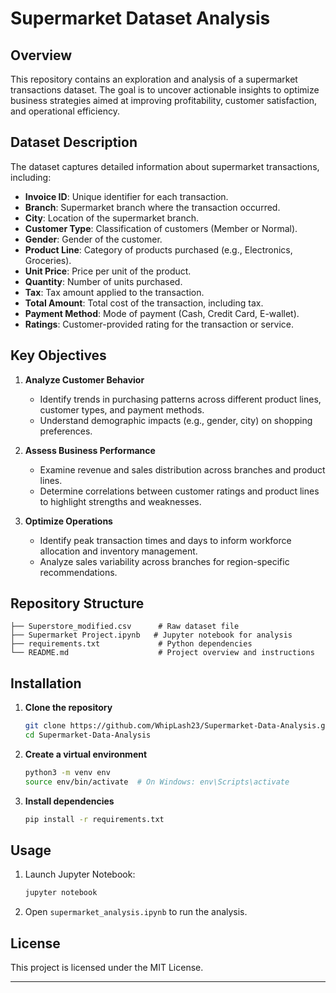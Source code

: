# Supermarket Dataset Analysis

## Overview

This repository contains an exploration and analysis of a supermarket transactions dataset. The goal is to uncover actionable insights to optimize business strategies aimed at improving profitability, customer satisfaction, and operational efficiency.

## Dataset Description

The dataset captures detailed information about supermarket transactions, including:

* **Invoice ID**: Unique identifier for each transaction.
* **Branch**: Supermarket branch where the transaction occurred.
* **City**: Location of the supermarket branch.
* **Customer Type**: Classification of customers (Member or Normal).
* **Gender**: Gender of the customer.
* **Product Line**: Category of products purchased (e.g., Electronics, Groceries).
* **Unit Price**: Price per unit of the product.
* **Quantity**: Number of units purchased.
* **Tax**: Tax amount applied to the transaction.
* **Total Amount**: Total cost of the transaction, including tax.
* **Payment Method**: Mode of payment (Cash, Credit Card, E-wallet).
* **Ratings**: Customer-provided rating for the transaction or service.

## Key Objectives

1. **Analyze Customer Behavior**

   * Identify trends in purchasing patterns across different product lines, customer types, and payment methods.
   * Understand demographic impacts (e.g., gender, city) on shopping preferences.

2. **Assess Business Performance**

   * Examine revenue and sales distribution across branches and product lines.
   * Determine correlations between customer ratings and product lines to highlight strengths and weaknesses.

3. **Optimize Operations**

   * Identify peak transaction times and days to inform workforce allocation and inventory management.
   * Analyze sales variability across branches for region-specific recommendations.

## Repository Structure

```
├── Superstore_modified.csv      # Raw dataset file
├── Supermarket Project.ipynb   # Jupyter notebook for analysis
├── requirements.txt             # Python dependencies
└── README.md                    # Project overview and instructions
```

## Installation

1. **Clone the repository**

   ```bash
   git clone https://github.com/WhipLash23/Supermarket-Data-Analysis.git
   cd Supermarket-Data-Analysis
   ```
2. **Create a virtual environment**

   ```bash
   python3 -m venv env
   source env/bin/activate  # On Windows: env\Scripts\activate
   ```
3. **Install dependencies**

   ```bash
   pip install -r requirements.txt
   ```

## Usage

1. Launch Jupyter Notebook:

   ```bash
   jupyter notebook
   ```
2. Open `supermarket_analysis.ipynb` to run the analysis.

## License

This project is licensed under the MIT License.

---
